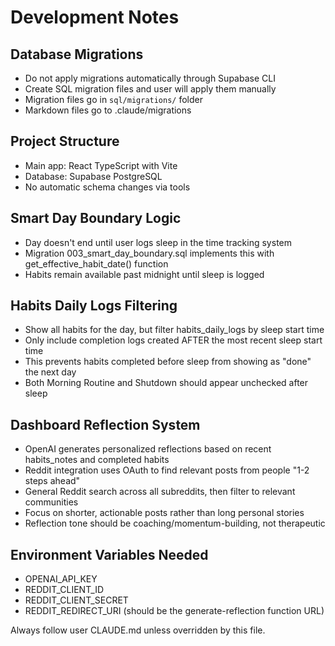 # Development Notes

## Database Migrations

- Do not apply migrations automatically through Supabase CLI
- Create SQL migration files and user will apply them manually
- Migration files go in `sql/migrations/` folder
- Markdown files go to .claude/migrations

## Project Structure

- Main app: React TypeScript with Vite
- Database: Supabase PostgreSQL
- No automatic schema changes via tools

## Smart Day Boundary Logic

- Day doesn't end until user logs sleep in the time tracking system
- Migration 003_smart_day_boundary.sql implements this with get_effective_habit_date() function
- Habits remain available past midnight until sleep is logged

## Habits Daily Logs Filtering

- Show all habits for the day, but filter habits_daily_logs by sleep start time
- Only include completion logs created AFTER the most recent sleep start time
- This prevents habits completed before sleep from showing as "done" the next day
- Both Morning Routine and Shutdown should appear unchecked after sleep

## Dashboard Reflection System

- OpenAI generates personalized reflections based on recent habits_notes and completed habits
- Reddit integration uses OAuth to find relevant posts from people "1-2 steps ahead"
- General Reddit search across all subreddits, then filter to relevant communities
- Focus on shorter, actionable posts rather than long personal stories
- Reflection tone should be coaching/momentum-building, not therapeutic

## Environment Variables Needed

- OPENAI_API_KEY
- REDDIT_CLIENT_ID
- REDDIT_CLIENT_SECRET
- REDDIT_REDIRECT_URI (should be the generate-reflection function URL)

Always follow user CLAUDE.md unless overridden by this file.